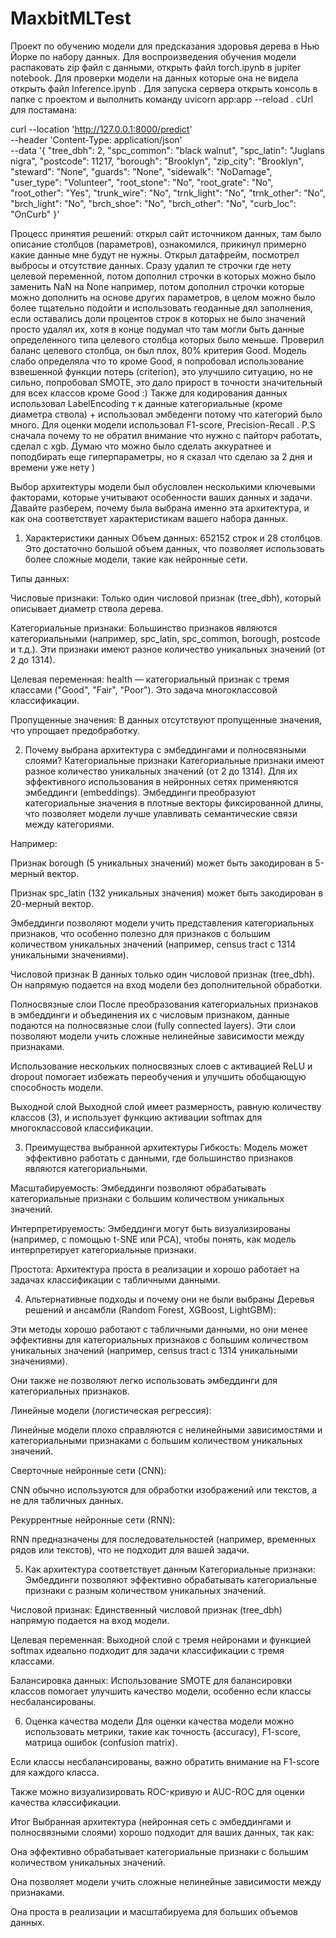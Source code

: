 # MaxbitMLTest

Проект по обучению модели для предсказания здоровья дерева в Нью Йорке по набору данных. Для воспроизведения обучения модели распаковать zip файл с данными, открыть файл torch.ipynb в jupiter notebook. Для проверки модели на данных которые она не видела открыть файл Inference.ipynb . Для запуска сервера открыть консоль в папке с проектом и выполнить команду uvicorn app:app --reload . cUrl для постамана: 

curl --location 'http://127.0.0.1:8000/predict' \
--header 'Content-Type: application/json' \
--data '{
    "tree_dbh": 2,
    "spc_common": "black walnut",
    "spc_latin": "Juglans nigra",
    "postcode": 11217,
    "borough": "Brooklyn",
    "zip_city": "Brooklyn",
    "steward": "None",
    "guards": "None",
    "sidewalk": "NoDamage",
    "user_type": "Volunteer",
    "root_stone": "No",
    "root_grate": "No",
    "root_other": "Yes",
    "trunk_wire": "No",
    "trnk_light": "No",
    "trnk_other": "No",
    "brch_light": "No",
    "brch_shoe": "No",
    "brch_other": "No",
    "curb_loc": "OnCurb"
  }'

Процесс принятия решений: открыл сайт источником данных, там было описание столбцов (параметров), ознакомился, прикинул примерно какие данные мне будут не нужны. Открыл датафрейм, посмотрел выбросы и отсутствие данных. Сразу удалил те строчки где нету целевой переменной, потом дополнил строчки в которых можно было заменить NaN на None например, потом дополнил строчки которые можно дополнить на основе других параметров, в целом можно было более тщательно подойти и использовать геоданные дял заполнения, если оставались доли процентов строк в которых не было значений просто удалял их, хотя в конце подумал что там могли быть данные определенного типа целевого столбца которых было меньше. Проверил баланс целевого столбца, он был плох, 80% критерия Good. Модель слабо определяла что то кроме Good, я попробовал  использование взвешенной функции потерь (criterion), это улучшило ситуацию, но не сильно, попробовал SMOTE, это дало прирост в точности значительный для всех классов кроме Good :) Также для кодирования данных использовал LabelEncoding т к данные категориальные (кроме диаметра ствола) + использовал эмбеденги потому что категорий было много. Для оценки модели использовал F1-score, Precision-Recall . P.S сначала почему то не обратил внимание что нужно с пайторч работать, сделал с xgb. Думаю что можно было сделать аккуратнее и поподбирать еще гиперпараметры, но я сказал что сделаю за 2 дня и времени уже нету )


Выбор архитектуры модели был обусловлен несколькими ключевыми факторами, которые учитывают особенности ваших данных и задачи. Давайте разберем, почему была выбрана именно эта архитектура, и как она соответствует характеристикам вашего набора данных.

1. Характеристики данных
Объем данных: 652152 строк и 28 столбцов. Это достаточно большой объем данных, что позволяет использовать более сложные модели, такие как нейронные сети.

Типы данных:

Числовые признаки: Только один числовой признак (tree_dbh), который описывает диаметр ствола дерева.

Категориальные признаки: Большинство признаков являются категориальными (например, spc_latin, spc_common, borough, postcode и т.д.). Эти признаки имеют разное количество уникальных значений (от 2 до 1314).

Целевая переменная: health — категориальный признак с тремя классами ("Good", "Fair", "Poor"). Это задача многоклассовой классификации.

Пропущенные значения: В данных отсутствуют пропущенные значения, что упрощает предобработку.

2. Почему выбрана архитектура с эмбеддингами и полносвязными слоями?
Категориальные признаки
Категориальные признаки имеют разное количество уникальных значений (от 2 до 1314). Для их эффективного использования в нейронных сетях применяются эмбеддинги (embeddings). Эмбеддинги преобразуют категориальные значения в плотные векторы фиксированной длины, что позволяет модели лучше улавливать семантические связи между категориями.

Например:

Признак borough (5 уникальных значений) может быть закодирован в 5-мерный вектор.

Признак spc_latin (132 уникальных значения) может быть закодирован в 20-мерный вектор.

Эмбеддинги позволяют модели учить представления категориальных признаков, что особенно полезно для признаков с большим количеством уникальных значений (например, census tract с 1314 уникальными значениями).

Числовой признак
В данных только один числовой признак (tree_dbh). Он напрямую подается на вход модели без дополнительной обработки.

Полносвязные слои
После преобразования категориальных признаков в эмбеддинги и объединения их с числовым признаком, данные подаются на полносвязные слои (fully connected layers). Эти слои позволяют модели учить сложные нелинейные зависимости между признаками.

Использование нескольких полносвязных слоев с активацией ReLU и dropout помогает избежать переобучения и улучшить обобщающую способность модели.

Выходной слой
Выходной слой имеет размерность, равную количеству классов (3), и использует функцию активации softmax для многоклассовой классификации.

3. Преимущества выбранной архитектуры
Гибкость: Модель может эффективно работать с данными, где большинство признаков являются категориальными.

Масштабируемость: Эмбеддинги позволяют обрабатывать категориальные признаки с большим количеством уникальных значений.

Интерпретируемость: Эмбеддинги могут быть визуализированы (например, с помощью t-SNE или PCA), чтобы понять, как модель интерпретирует категориальные признаки.

Простота: Архитектура проста в реализации и хорошо работает на задачах классификации с табличными данными.

4. Альтернативные подходы и почему они не были выбраны
Деревья решений и ансамбли (Random Forest, XGBoost, LightGBM):

Эти методы хорошо работают с табличными данными, но они менее эффективны для категориальных признаков с большим количеством уникальных значений (например, census tract с 1314 уникальными значениями).

Они также не позволяют легко использовать эмбеддинги для категориальных признаков.

Линейные модели (логистическая регрессия):

Линейные модели плохо справляются с нелинейными зависимостями и категориальными признаками с большим количеством уникальных значений.

Сверточные нейронные сети (CNN):

CNN обычно используются для обработки изображений или текстов, а не для табличных данных.

Рекуррентные нейронные сети (RNN):

RNN предназначены для последовательностей (например, временных рядов или текстов), что не подходит для вашей задачи.

5. Как архитектура соответствует данным
Категориальные признаки: Эмбеддинги позволяют эффективно обрабатывать категориальные признаки с разным количеством уникальных значений.

Числовой признак: Единственный числовой признак (tree_dbh) напрямую подается на вход модели.

Целевая переменная: Выходной слой с тремя нейронами и функцией softmax идеально подходит для задачи классификации с тремя классами.

Балансировка данных: Использование SMOTE для балансировки классов помогает улучшить качество модели, особенно если классы несбалансированы.

6. Оценка качества модели
Для оценки качества модели можно использовать метрики, такие как точность (accuracy), F1-score, матрица ошибок (confusion matrix).

Если классы несбалансированы, важно обратить внимание на F1-score для каждого класса.

Также можно визуализировать ROC-кривую и AUC-ROC для оценки качества классификации.

Итог
Выбранная архитектура (нейронная сеть с эмбеддингами и полносвязными слоями) хорошо подходит для ваших данных, так как:

Она эффективно обрабатывает категориальные признаки с большим количеством уникальных значений.

Она позволяет модели учить сложные нелинейные зависимости между признаками.

Она проста в реализации и масштабируема для больших объемов данных.


